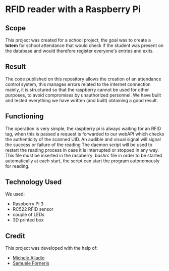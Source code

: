 # RFID reader with a Raspberry Pi

## Scope

This project was created for a school project, the goal was to create a **totem** for school attendance that would check if the student was present on the database and would therefore register everyone's entries and exits.

## Result

The code published on this repository allows the creation of an attendance control system, this manages errors related to the internet connection mainly, it is structured so that the raspberry cannot be used for other purposes, to avoid compromises by unauthorized personnel.
We have built and tested everything we have written (and built) obtaining a good result.

## Functioning
The operation is very simple, the raspberry pi is always waiting for an RFID tag, when this is passed a request is forwarded to our webAPI which checks the authenticity of the scanned UID.
An audible and visual signal will signal the success or failure of the reading
The daemon script will be used to restart the reading process in case it is interrupted or stopped in any way.
This file must be inserted in the raspberry *.bashrc* file in order to be started automatically at each start, the script can start the program autonomously for reading.

## Technology Used
We used:
 - Raspberry Pi 3
 - RC522 RFID sensor
 - couple of LEDs
 - 3D printed box

## Credit
This project was developed with the help of:
 - [Michele Alladio](https://github.com/MicheleAlladioAKAMich)
 - [Samuele Forneris](https://github.com/samu4ne)


